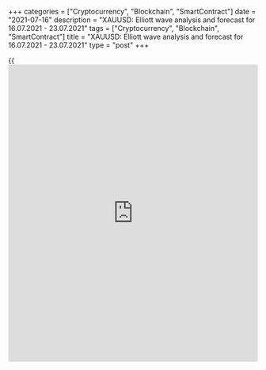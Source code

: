 +++
categories = ["Cryptocurrency", "Blockchain", "SmartContract"]
date = "2021-07-16"
description = "XAUUSD: Elliott wave analysis and forecast for 16.07.2021 - 23.07.2021"
tags = ["Cryptocurrency", "Blockchain", "SmartContract"]
title = "XAUUSD: Elliott wave analysis and forecast for 16.07.2021 - 23.07.2021"
type = "post"
+++

{{<iframe id="large-banner" src="https://www.bounty.group/#slide=6.0" width="100%" height="600" scrolling="no" style="border: 0px solid rgb(216, 221, 230); border-radius: 3px;">}}

2021-07-16

2021-07-16

XAUUSD: Elliott wave analysis and forecast for 16.07.2021 –
23.07.2021Alex Geuta

 **Main scenario:** consider long positions from corrections above the
level of 1749.36 with a target of 1958.14 – 2016.10.

 **Alternative scenario:** Breakout and consolidation below the level of
1749.36 will allow the pair to continue declining to the levels of
1673.40 – 1568.91.

 **Analysis:** an ascending third wave of larger degree (3) formed on
the [daily](https://www.fintecher.org/2020/03/03/forex-trading-daily-strategy/) time frame, and a descending correction developed as wave (4),
supposedly. The fifth wave (5) appears to be developing on the H4 time
frame, with the first wave of smaller degree 1 of (5) formed and a
downward correction completed as wave 2 of (5) inside. The third wave 3
of (5) started to develop on the H1 time frame, with wave (i) of i of 3
forming inside. If the presumption is correct, the pair may be expected
to rise to the levels of 1958.14 – 2016.10. The level of 1749.36 is
critical in this scenario as a breakout will enable the pair to continue
declining to the levels of 1673.40 – 1568.91.

* * *

* * *

## Price chart of XAUUSD in real time mode

The content of this article reflects the author’s opinion and does not
necessarily reflect the official position of LiteForex. The material
published on this page is provided for informational purposes only and
should not be considered as the provision of investment advice for the
purposes of Directive 2004/39/EC.

Rate this article:

{{value}}

( {{count}} {{title}} )